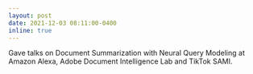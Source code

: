 ```yaml
---
layout: post
date: 2021-12-03 08:11:00-0400
inline: true
---
```


Gave talks on Document Summarization with Neural Query Modeling at Amazon Alexa, Adobe Document Intelligence Lab and TikTok SAMI.